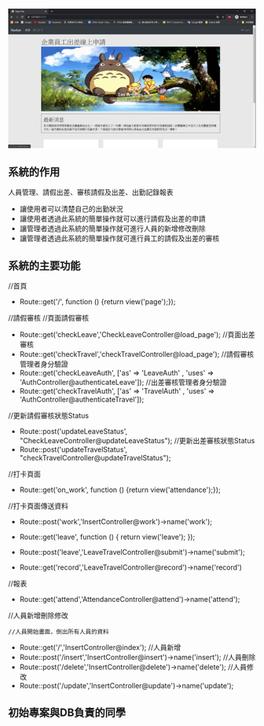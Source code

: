 ![image](首頁.png)
## 系統的作用

人員管理、請假出差、審核請假及出差、出勤記錄報表

- 讓使用者可以清楚自己的出勤狀況
- 讓使用者透過此系統的簡單操作就可以進行請假及出差的申請
- 讓管理者透過此系統的簡單操作就可進行人員的新增修改刪除
- 讓管理者透過此系統的簡單操作就可進行員工的請假及出差的審核

## 系統的主要功能
//首頁
- Route::get('/', function () {return view('page');});

//請假審核
    //頁面請假審核
- Route::get('checkLeave','CheckLeaveController@load_page');
    //頁面出差審核
- Route::get('checkTravel','checkTravelController@load_page');
    //請假審核管理者身分驗證
- Route::get('checkLeaveAuth', ['as' => 'LeaveAuth' , 'uses' => 'AuthController@authenticateLeave']);
    //出差審核管理者身分驗證
- Route::get('checkTravelAuth', ['as' => 'TravelAuth' , 'uses' => 'AuthController@authenticateTravel']);

//更新請假審核狀態Status
- Route::post('updateLeaveStatus', "CheckLeaveController@updateLeaveStatus");
//更新出差審核狀態Status
- Route::post('updateTravelStatus', "checkTravelController@updateTravelStatus");


//打卡頁面
- Route::get('on_work', function () {return view('attendance');});

//打卡頁面傳送資料
- Route::post('work','InsertController@work')->name('work');


- Route::get('leave', function () { return view('leave'); });
- Route::post('leave','LeaveTravelController@submit')->name('submit');
- Route::get('record','LeaveTravelController@record')->name('record')

//報表

- Route::get('attend','AttendanceController@attend')->name('attend');


//人員新增刪除修改

    //人員開始畫面，倒出所有人員的資料
- Route::get('/','InsertController@index');
    //人員新增
- Route::post('/insert','InsertController@insert')->name('insert');
    //人員刪除
- Route::post('/delete','InsertController@delete')->name('delete');
    //人員修改
- Route::post('/update','InsertController@update')->name('update');



## 初始專案與DB負責的同學
